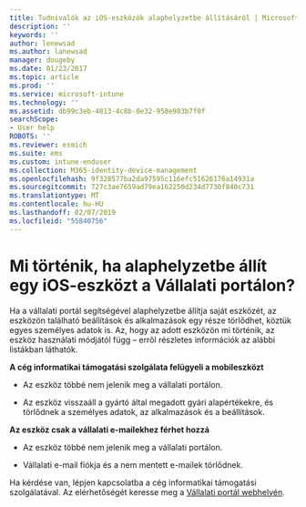 ```yaml
---
title: Tudnivalók az iOS-eszközök alaphelyzetbe állításáról | Microsoft Docs
description: ''
keywords: ''
author: lenewsad
ms.author: lanewsad
manager: dougeby
ms.date: 01/23/2017
ms.topic: article
ms.prod: ''
ms.service: microsoft-intune
ms.technology: ''
ms.assetid: db99c3eb-4813-4c8b-8e32-958e983b7f0f
searchScope:
- User help
ROBOTS: ''
ms.reviewer: esmich
ms.suite: ems
ms.custom: intune-enduser
ms.collection: M365-identity-device-management
ms.openlocfilehash: 9f328577ba2da97595c116efc51626176a14931a
ms.sourcegitcommit: 727c3ae7659ad79ea162250d234d7730f840c731
ms.translationtype: MT
ms.contentlocale: hu-HU
ms.lasthandoff: 02/07/2019
ms.locfileid: "55840756"
---
```

# <a name="what-happens-if-you-reset-your-ios-device-using-the-company-portal"></a>Mi történik, ha alaphelyzetbe állít egy iOS-eszközt a Vállalati portálon?

Ha a vállalati portál segítségével alaphelyzetbe állítja saját eszközét, az eszközön található beállítások és alkalmazások egy része törlődhet, köztük egyes személyes adatok is. Az, hogy az adott eszközön mi történik, az eszköz használati módjától függ – erről részletes információk az alábbi listákban láthatók.

**A cég informatikai támogatási szolgálata felügyeli a mobileszközt**

-   Az eszköz többé nem jelenik meg a vállalati portálon.

-   Az eszköz visszaáll a gyártó által megadott gyári alapértékekre, és törlődnek a személyes adatok, az alkalmazások és a beállítások.

**Az eszköz csak a vállalati e-mailekhez férhet hozzá**

-   Az eszköz többé nem jelenik meg a vállalati portálon.

-   Vállalati e-mail fiókja és a nem mentett e-mailek törlődnek.

Ha kérdése van, lépjen kapcsolatba a cég informatikai támogatási szolgálatával. Az elérhetőségét keresse meg a [Vállalati portál webhelyén](https://go.microsoft.com/fwlink/?linkid=2010980).
